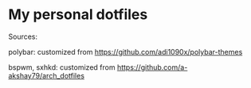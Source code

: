 # My personal dotfiles

Sources:

  polybar: customized from https://github.com/adi1090x/polybar-themes
  
  bspwm, sxhkd: customized from https://github.com/a-akshay79/arch_dotfiles
